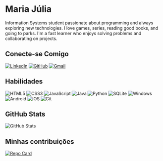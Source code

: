 # Maria Júlia
Information Systems student passionate about programming and always exploring new technologies. I love games, series, reading good books, and going to parks. I'm a fast learner who enjoys solving problems and collaborating on projects.
## Conecte-se Comigo
[![LinkedIn](https://img.shields.io/badge/LinkedIn-ffcbdb?style=for-the-badge&logo=linkedin&logoColor=black)](https://www.linkedin.com/in/júlia-santana-610759243) [![GitHub](https://img.shields.io/badge/GitHub-ffcbdb?style=for-the-badge&logo=github&logoColor=black)](https://github.com/SEUUSERNAME) [![Gmail](https://img.shields.io/badge/Gmail-ffcbdb?style=for-the-badge&logo=gmail&logoColor=black)](mailto:SEUGMAIL)
## Habilidades
![HTML5](https://img.shields.io/badge/HTML5-ffcbdb?style=for-the-badge&logo=html5&logoColor=black) ![CSS3](https://img.shields.io/badge/CSS3-ffcbdb?style=for-the-badge&logo=css3&logoColor=black) ![JavaScript](https://img.shields.io/badge/JavaScript-ffcbdb?style=for-the-badge&logo=javascript&logoColor=black) ![Java](https://img.shields.io/badge/java-ffcbdb?style=for-the-badge&logo=openjdk&logoColor=black) ![Python](https://img.shields.io/badge/python-ffcbdb?style=for-the-badge&logo=python&logoColor=black) ![SQLite](https://img.shields.io/badge/SQLite-ffcbdb?style=for-the-badge&logo=sqlite&logoColor=black) ![Windows](https://img.shields.io/badge/Windows-ffcbdb?style=for-the-badge&logo=windows&logoColor=black) ![Android](https://img.shields.io/badge/Android-ffcbdb?style=for-the-badge&logo=android&logoColor=black) ![iOS](https://img.shields.io/badge/iOS-ffcbdb?style=for-the-badge&logo=ios&logoColor=black) ![Git](https://img.shields.io/badge/GIT-ffcbdb?style=for-the-badge&logo=git&logoColor=black)
## GitHub Stats
![GitHub Stats](https://github-readme-stats.vercel.app/api?username=Majuliaz&theme=transparent&bg_color=ffcbdb&border_color=000&show_icons=true&icon_color=000&title_color=000&text_color=000)
## Minhas contribuições
[![Repo Card](https://github-readme-stats.vercel.app/api/pin/?username=majuliaz&repo=dio-lab-open-source&bg_color=ffcbdb&border_color=000&show_icons=true&icon_color=000&title_color=000&text_color=000)](https://github.com/Majuliaz/dio-lab-open-source)